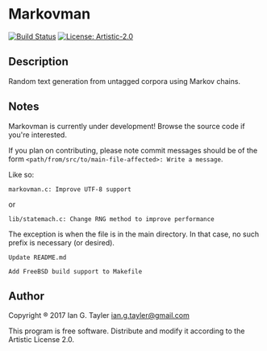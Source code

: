 # Markovman
[![Build Status](https://travis-ci.org/IanTayler/markovman.svg?branch=master)](https://travis-ci.org/IanTayler/markovman) [![License: Artistic-2.0](https://img.shields.io/badge/License-Artistic%202.0-0298c3.svg)](https://opensource.org/licenses/Artistic-2.0)

## Description

Random text generation from untagged corpora using Markov chains.

## Notes
Markovman is currently under development! Browse the source code if you're interested.

If you plan on contributing, please note commit messages should be of the form `<path/from/src/to/main-file-affected>: Write a message`.

Like so:

```
markovman.c: Improve UTF-8 support
```
or
```
lib/statemach.c: Change RNG method to improve performance
```
The exception is when the file is in the main directory. In that case, no such prefix is necessary (or desired).
```
Update README.md
```
```
Add FreeBSD build support to Makefile
```

## Author

Copyright ® 2017 Ian G. Tayler <ian.g.tayler@gmail.com>

This program is free software. Distribute and modify it according to the Artistic License 2.0.
